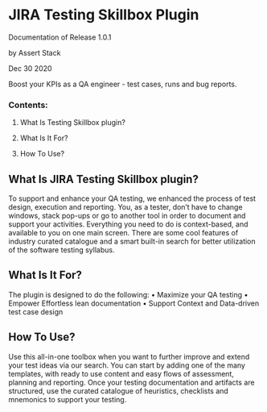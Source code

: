 
# JIRA Testing Skillbox Plugin
Documentation of Release 1.0.1

by Assert Stack

Dec 30 2020

Boost your KPIs as a QA engineer - test cases, runs and bug reports.

### Contents:
1. What Is Testing Skillbox plugin? 

2. What Is It For? 

3. How To Use? 

## What Is JIRA Testing Skillbox plugin?
To support and enhance your QA testing, we enhanced the process of test design, execution and reporting. You, as a tester, don’t have to change windows, stack pop-ups or go to another tool in order to document and support your activities. Everything you need to do is context-based, and available to you on one main
screen. There are some cool features of industry curated catalogue and a smart built-in search for better utilization of
the software testing syllabus.

## What Is It For?
The plugin is designed to do the following:
• Maximize your QA testing
• Empower Effortless lean documentation
• Support Context and Data-driven test case design

## How To Use?
Use this all-in-one toolbox when you want to further improve and extend your test ideas via our search. You can start
by adding one of the many templates, with ready to use content and easy flows of assessment, planning and reporting.
Once your testing documentation and artifacts are structured, use the curated catalogue of heuristics, checklists and mnemonics
to support your testing.
